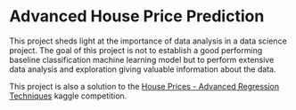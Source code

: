# Advanced House Price Prediction

This project sheds light at the importance of data analysis in a data science project. The goal of this project is not to establish a good performing baseline classification machine learning model but to perform extensive data analysis and exploration giving valuable information about the data.<br>

This project is also a solution to the <a href='https://www.kaggle.com/competitions/house-prices-advanced-regression-techniques/data'>House Prices - Advanced Regression Techniques</a> kaggle competition.
